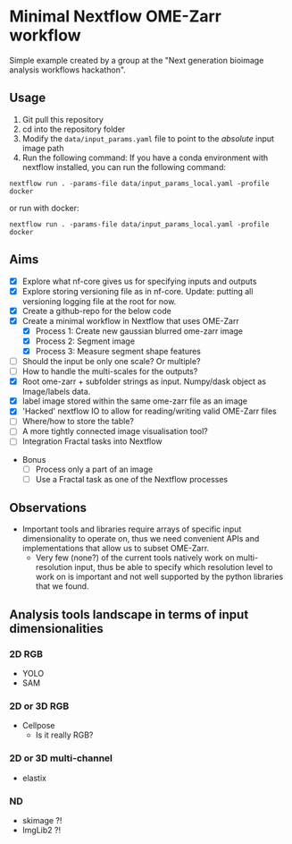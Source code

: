 # Minimal Nextflow OME-Zarr workflow

Simple example created by a group at the "Next generation bioimage analysis workflows hackathon".


## Usage

1. Git pull this repository
2. cd into the repository folder
3. Modify the `data/input_params.yaml` file to point to the _absolute_ input image path 
4. Run the following command:
If you have a conda environment with nextflow installed, you can run the following command:
```
nextflow run . -params-file data/input_params_local.yaml -profile docker
```
or run with docker:
```
nextflow run . -params-file data/input_params_local.yaml -profile docker
```

## Aims

- [x] Explore what nf-core gives us for specifying inputs and outputs
- [x] Explore storing versioning file as in nf-core. Update: putting all versioning logging file at the root for now.
- [x] Create a github-repo for the below code
- [x] Create a minimal workflow in Nextflow that uses OME-Zarr
  - [x] Process 1: Create new gaussian blurred ome-zarr image
  - [x] Process 2: Segment image
  - [x] Process 3: Measure segment shape features
- [ ] Should the input be only one scale? Or multiple?
- [ ] How to handle the multi-scales for the outputs?
- [x] Root ome-zarr + subfolder strings as input. Numpy/dask object as Image/labels data.
- [x] label image stored within the same ome-zarr file as an image
- [x] 'Hacked' nextflow IO to allow for reading/writing valid OME-Zarr files
- [ ] Where/how to store the table?
- [ ] A more tightly connected image visualisation tool?
- [ ] Integration Fractal tasks into Nextflow 
* Bonus
  - [ ] Process only a part of an image
  - [ ] Use a Fractal task as one of the Nextflow processes
 
## Observations

 * Important tools and libraries require arrays of specific input dimensionality to operate on, thus we need convenient APIs and implementations that allow us to subset OME-Zarr.
   * Very few (none?) of the current tools natively work on multi-resolution input, thus be able to specify which resolution level to work on is important and not well supported by the python libraries that we found.

## Analysis tools landscape in terms of input dimensionalities

### 2D RGB  

- YOLO
- SAM

### 2D or 3D RGB  

- Cellpose
  - Is it really RGB?  

### 2D or 3D multi-channel

- elastix

### ND

- skimage ?!
- ImgLib2 ?!

